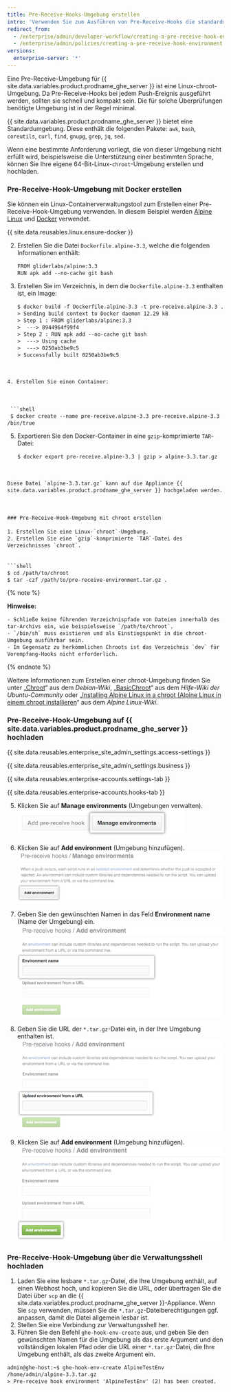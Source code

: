 ```yaml
---
title: Pre-Receive-Hooks-Umgebung erstellen
intro: 'Verwenden Sie zum Ausführen von Pre-Receive-Hooks die standardmäßige Pre-Receive-Umgebung, oder erstellen Sie eine benutzerdefinierte Umgebung.'
redirect_from:
  - /enterprise/admin/developer-workflow/creating-a-pre-receive-hook-environment
  - /enterprise/admin/policies/creating-a-pre-receive-hook-environment
versions:
  enterprise-server: '*'
---
```


Eine Pre-Receive-Umgebung für {{ site.data.variables.product.prodname_ghe_server }} ist eine Linux-chroot</code>-Umgebung. Da Pre-Receive-Hooks bei jedem Push-Ereignis ausgeführt werden, sollten sie schnell und kompakt sein. Die für solche Überprüfungen benötigte Umgebung ist in der Regel minimal.</p> 

{{ site.data.variables.product.prodname_ghe_server }} bietet eine Standardumgebung. Diese enthält die folgenden Pakete: `awk`,  `bash`, `coreutils`, `curl`, `find`, `gnupg`, `grep`, `jq`, `sed`.

Wenn eine bestimmte Anforderung vorliegt, die von dieser Umgebung nicht erfüllt wird, beispielsweise die Unterstützung einer bestimmten Sprache, können Sie Ihre eigene 64-Bit-Linux-`chroot`-Umgebung erstellen und hochladen.



### Pre-Receive-Hook-Umgebung mit Docker erstellen

Sie können ein Linux-Containerverwaltungstool zum Erstellen einer Pre-Receive-Hook-Umgebung verwenden. In diesem Beispiel werden [Alpine Linux](http://www.alpinelinux.org/) und [Docker](https://www.docker.com/) verwendet.

{{ site.data.reusables.linux.ensure-docker }}

2. Erstellen Sie die Datei `Dockerfile.alpine-3.3`, welche die folgenden Informationen enthält: 
   
   

    ```
    FROM gliderlabs/alpine:3.3
    RUN apk add --no-cache git bash
    ```


3. Erstellen Sie im Verzeichnis, in dem die `Dockerfile.alpine-3.3` enthalten ist, ein Image: 
   
   

   ```shell
   $ docker build -f Dockerfile.alpine-3.3 -t pre-receive.alpine-3.3 .
   > Sending build context to Docker daemon 12.29 kB
   > Step 1 : FROM gliderlabs/alpine:3.3
   >  ---> 8944964f99f4
   > Step 2 : RUN apk add --no-cache git bash
   >  ---> Using cache
   >  ---> 0250ab3be9c5
   > Successfully built 0250ab3be9c5
  ```


4. Erstellen Sie einen Container: 
   
   

   ```shell
   $ docker create --name pre-receive.alpine-3.3 pre-receive.alpine-3.3 /bin/true
  ```


5. Exportieren Sie den Docker-Container in eine `gzip`-komprimierte `TAR`-Datei: 
   
   

   ```shell
   $ docker export pre-receive.alpine-3.3 | gzip > alpine-3.3.tar.gz
  ```


Diese Datei `alpine-3.3.tar.gz` kann auf die Appliance {{ site.data.variables.product.prodname_ghe_server }} hochgeladen werden.



### Pre-Receive-Hook-Umgebung mit chroot erstellen

1. Erstellen Sie eine Linux-`chroot`-Umgebung.
2. Erstellen Sie eine `gzip`-komprimierte `TAR`-Datei des Verzeichnisses `chroot`. 
   
   
  ```shell
  $ cd /path/to/chroot
  $ tar -czf /path/to/pre-receive-environment.tar.gz .
   ```


{% note %}

**Hinweise:**

    - Schließe keine führenden Verzeichnispfade von Dateien innerhalb des tar-Archivs ein, wie beispielsweise `/path/to/chroot`.
    - `/bin/sh` muss existieren und als Einstiegspunkt in die chroot-Umgebung ausführbar sein.
    - Im Gegensatz zu herkömmlichen Chroots ist das Verzeichnis `dev` für Vorempfang-Hooks nicht erforderlich.
{% endnote %}

Weitere Informationen zum Erstellen einer chroot-Umgebung finden Sie unter „[Chroot](https://wiki.debian.org/chroot)“ aus dem *Debian-Wiki*, „[BasicChroot](https://help.ubuntu.com/community/BasicChroot)“ aus dem *Hilfe-Wiki der Ubuntu-Community* oder „[Installing Alpine Linux in a chroot (Alpine Linux in einem chroot installieren](http://wiki.alpinelinux.org/wiki/Installing_Alpine_Linux_in_a_chroot)“ aus dem *Alpine Linux-Wiki*.



### Pre-Receive-Hook-Umgebung auf {{ site.data.variables.product.prodname_ghe_server }} hochladen

{{ site.data.reusables.enterprise_site_admin_settings.access-settings }}



{{ site.data.reusables.enterprise_site_admin_settings.business }}



{{ site.data.reusables.enterprise-accounts.settings-tab }}



{{ site.data.reusables.enterprise-accounts.hooks-tab }}

5. Klicken Sie auf **Manage environments** (Umgebungen verwalten). ![Umgebungen verwalten](/assets/images/enterprise/site-admin-settings/manage-pre-receive-environments.png)

6. Klicken Sie auf **Add environment** (Umgebung hinzufügen). ![Add Environment (Umgebung hinzufügen)](/assets/images/enterprise/site-admin-settings/add-pre-receive-environment.png)

7. Geben Sie den gewünschten Namen in das Feld **Environment name** (Name der Umgebung) ein. ![Environment name (Name der Umgebung)](/assets/images/enterprise/site-admin-settings/pre-receive-environment-name.png)

8. Geben Sie die URL der `*.tar.gz`-Datei ein, in der Ihre Umgebung enthalten ist. ![Upload environment from a URL (Umgebung über eine URL hochladen)](/assets/images/enterprise/site-admin-settings/upload-environment-from-url.png)

9. Klicken Sie auf **Add environment** (Umgebung hinzufügen). ![Schaltfläche „Add environment“ (Umgebung hinzufügen)](/assets/images/enterprise/site-admin-settings/add-environment-button.png)



### Pre-Receive-Hook-Umgebung über die Verwaltungsshell hochladen

1. Laden Sie eine lesbare `*.tar.gz`-Datei, die Ihre Umgebung enthält, auf einen Webhost hoch, und kopieren Sie die URL, oder übertragen Sie die Datei über `scp` an die {{ site.data.variables.product.prodname_ghe_server }}-Appliance. Wenn Sie `scp` verwenden, müssen Sie die `*.tar.gz`-Dateiberechtigungen ggf. anpassen, damit die Datei allgemein lesbar ist.
1.  Stellen Sie eine Verbindung zur Verwaltungsshell her.
2.  Führen Sie den Befehl `ghe-hook-env-create` aus, und geben Sie den gewünschten Namen für die Umgebung als das erste Argument und den vollständigen lokalen Pfad oder die URL einer `*.tar.gz`-Datei, die Ihre Umgebung enthält, als das zweite Argument ein. 
   

   ```shell
   admin@ghe-host:~$ ghe-hook-env-create AlpineTestEnv /home/admin/alpine-3.3.tar.gz
   > Pre-receive hook environment 'AlpineTestEnv' (2) has been created.
  ```
